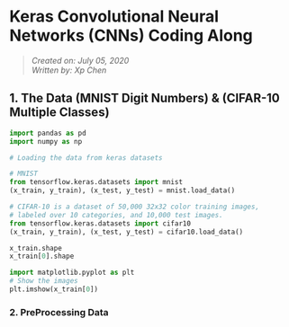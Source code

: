 # Keras Convolutional Neural Networks (CNNs) Coding Along
> *Created on: July 05, 2020*<br/>
> *Written by: Xp Chen*<br/>

## 1. The Data (MNIST Digit Numbers) & (CIFAR-10 Multiple Classes)

```python
import pandas as pd
import numpy as np

# Loading the data from keras datasets

# MNIST
from tensorflow.keras.datasets import mnist
(x_train, y_train), (x_test, y_test) = mnist.load_data()

# CIFAR-10 is a dataset of 50,000 32x32 color training images, 
# labeled over 10 categories, and 10,000 test images.
from tensorflow.keras.datasets import cifar10
(x_train, y_train), (x_test, y_test) = cifar10.load_data()

x_train.shape
x_train[0].shape

import matplotlib.pyplot as plt
# Show the images
plt.imshow(x_train[0])
```
### 2. PreProcessing Data
